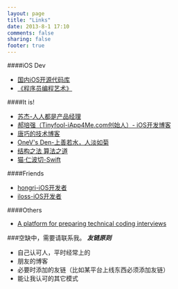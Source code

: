 ```yaml
---
layout: page
title: "Links"
date: 2013-8-1 17:10
comments: false
sharing: false
footer: true
---
```


<script type="text/javascript">
$(document).ready(function(){
	$("#nav-menu .index-nav").removeClass("current");
	$("#nav-menu .archives-nav").removeClass("current");
	$("#nav-menu .friendlink-nav").addClass("current");
	$("#nav-menu .about-nav").removeClass("current");
});
</script>

####iOS Dev
*	[国内iOS开源代码库](http://code4app.com)
*	[《程序员编程艺术》](https://github.com/julycoding/The-Art-Of-Programming-By-July)


####It is!
*	[苏杰-人人都是产品经理](http://iamsujie.com)
*	[郝培强（Tinyfool-iApp4Me.com创始人）- iOS开发博客](http://tiny4.org/blog/)
*	[唐巧的技术博客](http://blog.devtang.com)
*	[OneV's Den-上善若水，人淡如菊](http://onevcat.com/)
*	[结构之法 算法之道](http://blog.csdn.net/v_july_v)
*	[猫·仁波切-Swift](http://andelf.github.io/)

####Friends
*	[hongri-iOS开发者](http://blog.csdn.net/songhongri)
*	[iloss-iOS开发者](http://iloss.me)

####Others
*	[A platform for preparing technical coding interviews](http://oj.leetcode.com/)


###空缺中，需要请联系我。
***友链原则***  

*	自己认可人，平时经常上的
*	朋友的博客
*	必要时添加的友链（比如某平台上线东西必须添加友链）
*	能让我认可的其它模式